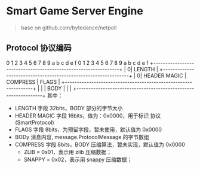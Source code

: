# Smart Game Server Engine

> base on github.com/bytedance/netpoll

## Protocol 协议编码

0 1 2 3 4 5 6 7 8 9 a b c d e f 0 1 2 3 4 5 6 7 8 9 a b c d e f
+----------------------------------------------------------------+
| 0|                          LENGTH                             |
+----------------------------------------------------------------+
| 0|       HEADER MAGIC       |   COMPRESS      |      FLAGS     |
+----------------------------------------------------------------+
|                                                                |
|                              BODY                              |
|                                                                |
+----------------------------------------------------------------+
其中：

- LENGTH 字段 32bits，BODY 部分的字节大小
- HEADER MAGIC 字段 16bits，值为：0x0000，用于标识 协议(SmartProtocol)
- FLAGS 字段 8bits，为预留字段，暂未使用，默认值为 0x0000
- BODy 消息内容, message.ProtocolMessage 的字节数组
- COMPRESS 字段 8bits，BODY 压缩算法，暂未实现，默认值为 0x0000
    - ZLIB = 0x01，表示用 zlib 压缩数据；
    - SNAPPY = 0x02，表示用 snappy 压缩数据；
